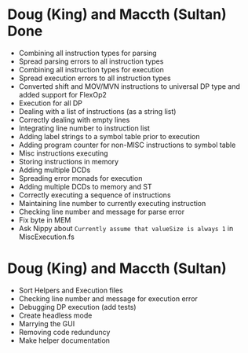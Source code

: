 # Doug (King) and Maccth (Sultan) Done
- Combining all instruction types for parsing
- Spread parsing errors to all instruction types
- Combining all instruction types for execution
- Spread execution errors to all instruction types
- Converted shift and MOV/MVN instructions to universal DP type and added support for FlexOp2
- Execution for all DP
- Dealing with a list of instructions (as a string list)
- Correctly dealing with empty lines
- Integrating line number to instruction list
- Adding label strings to a symbol table prior to execution
- Adding program counter for non-MISC instructions to symbol table
- Misc instructions executing
- Storing instructions in memory
- Adding multiple DCDs
- Spreading error monads for execution
- Adding multiple DCDs to memory and ST
- Correctly executing a sequence of instructions
- Maintaining line number to currently executing instruction
- Checking line number and message for parse error
- Fix byte in MEM
- Ask Nippy about `Currently assume that valueSize is always 1` in MiscExecution.fs

# Doug (King) and Maccth (Sultan)
- Sort Helpers and Execution files
- Checking line number and message for execution error
- Debugging DP execution (add tests)
- Create headless mode
- Marrying the GUI
- Removing code redunduncy
- Make helper documentation